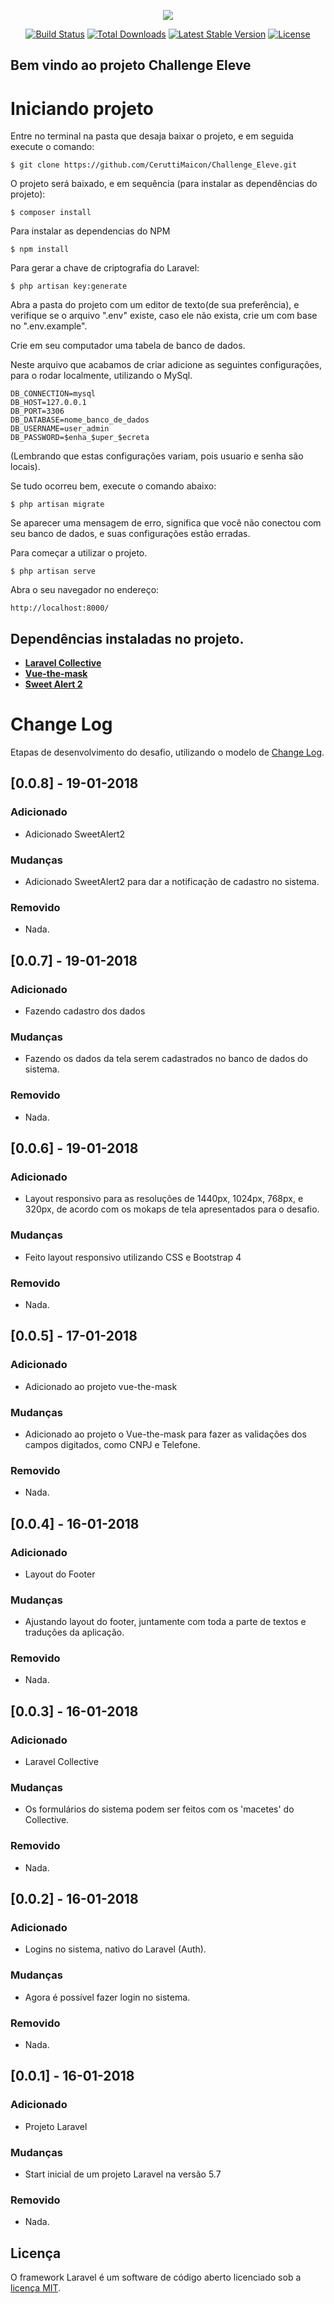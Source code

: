 <p align="center"><img src="https://laravel.com/assets/img/components/logo-laravel.svg"></p>

<p align="center">
<a href="https://travis-ci.org/laravel/framework"><img src="https://travis-ci.org/laravel/framework.svg" alt="Build Status"></a>
<a href="https://packagist.org/packages/laravel/framework"><img src="https://poser.pugx.org/laravel/framework/d/total.svg" alt="Total Downloads"></a>
<a href="https://packagist.org/packages/laravel/framework"><img src="https://poser.pugx.org/laravel/framework/v/stable.svg" alt="Latest Stable Version"></a>
<a href="https://packagist.org/packages/laravel/framework"><img src="https://poser.pugx.org/laravel/framework/license.svg" alt="License"></a>
</p>

## Bem vindo ao projeto Challenge Eleve

# Iniciando projeto

Entre no terminal na pasta que desaja baixar o projeto, e em seguida execute o comando:

```
$ git clone https://github.com/CeruttiMaicon/Challenge_Eleve.git
```

O projeto será baixado, e em sequência (para instalar as dependências do projeto):

```
$ composer install
```

Para instalar as dependencias do NPM

```
$ npm install 
```

Para gerar a chave de criptografia do Laravel:

```
$ php artisan key:generate
```

Abra a pasta do projeto com um editor de texto(de sua preferência), e verifique se o arquivo ".env" existe, caso ele não exista, crie um com base no ".env.example".

Crie em seu computador uma tabela de banco de dados.

Neste arquivo que acabamos de criar adicione as seguintes configurações, para o rodar localmente, utilizando o MySql.
```
DB_CONNECTION=mysql
DB_HOST=127.0.0.1
DB_PORT=3306
DB_DATABASE=nome_banco_de_dados
DB_USERNAME=user_admin
DB_PASSWORD=$enha_$uper_$ecreta
```
(Lembrando que estas configurações variam, pois usuario e senha são locais).

Se tudo ocorreu bem, execute o comando abaixo:

```
$ php artisan migrate
```

Se aparecer uma mensagem de erro, significa que você não conectou com seu banco de dados, e suas configurações estão erradas.

Para começar a utilizar o projeto.

```
$ php artisan serve
```

Abra o seu navegador no endereço:

```
http://localhost:8000/
```


## Dependências instaladas no projeto.

- **[Laravel Collective](https://laravelcollective.com/)**
- **[Vue-the-mask](https://vuejs-tips.github.io/vue-the-mask/)**
- **[Sweet Alert 2](https://packagist.org/packages/uxweb/sweet-alert)**


# Change Log

Etapas de desenvolvimento do desafio, utilizando o modelo de [Change Log](https://semver.org/lang/pt-BR/).

## [0.0.8] - 19-01-2018
### Adicionado
- Adicionado SweetAlert2

### Mudanças
- Adicionado SweetAlert2 para dar a notificação de cadastro no sistema.

### Removido
- Nada.

## [0.0.7] - 19-01-2018
### Adicionado
- Fazendo cadastro dos dados

### Mudanças
- Fazendo os dados da tela serem cadastrados no banco de dados do sistema.

### Removido
- Nada.

## [0.0.6] - 19-01-2018
### Adicionado
- Layout responsivo para as resoluções de 1440px, 1024px, 768px, e 320px, de acordo com os mokaps de tela apresentados para o desafio.

### Mudanças
- Feito layout responsivo utilizando CSS e Bootstrap 4

### Removido
- Nada.

## [0.0.5] - 17-01-2018
### Adicionado
- Adicionado ao projeto vue-the-mask

### Mudanças
- Adicionado ao projeto o Vue-the-mask para fazer as validações dos campos digitados, como CNPJ e Telefone.

### Removido
- Nada.

## [0.0.4] - 16-01-2018
### Adicionado
- Layout do Footer

### Mudanças
- Ajustando layout do footer, juntamente com toda a parte de textos e traduções da aplicação.

### Removido
- Nada.

## [0.0.3] - 16-01-2018
### Adicionado
- Laravel Collective

### Mudanças
- Os formulários do sistema podem ser feitos com os 'macetes' do Collective.

### Removido
- Nada.

## [0.0.2] - 16-01-2018
### Adicionado
- Logins no sistema, nativo do Laravel (Auth).

### Mudanças
- Agora é possível fazer login no sistema.

### Removido
- Nada.

## [0.0.1] - 16-01-2018
### Adicionado
- Projeto Laravel

### Mudanças
- Start inicial de um projeto Laravel na versão 5.7

### Removido
- Nada.

## Licença

O framework Laravel é um software de código aberto licenciado sob a [licença MIT](https://opensource.org/licenses/MIT).
